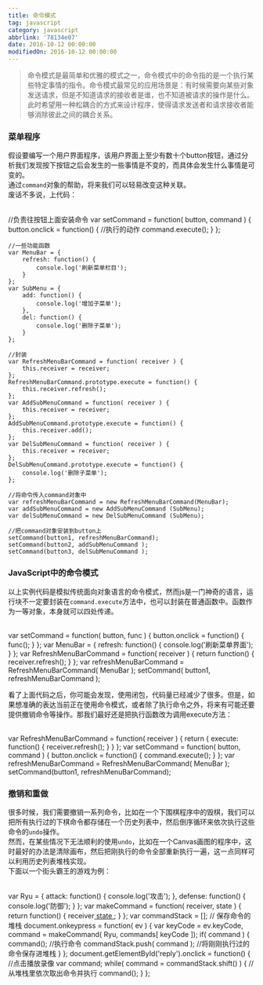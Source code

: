 ```yaml
---
title: 命令模式
tag: javascript
category: javascript
abbrlink: '78134e07'
date: 2016-10-12 00:00:00
modifiedOn: 2016-10-12 00:00:00
---
```


> 命令模式是最简单和优雅的模式之一，命令模式中的命令指的是一个执行某些特定事情的指令。命令模式最常见的应用场景是：有时候需要向某些对象发送请求，但是不知道请求的接收者是谁，也不知道被请求的操作是什么。此时希望用一种松耦合的方式来设计程序，使得请求发送者和请求接收者能够消除彼此之间的耦合关系。

<!-- more -->

### 菜单程序

假设要编写一个用户界面程序，该用户界面上至少有数十个button按钮，通过分析我们发现按下按钮之后会发生的一些事情是不变的，而具体会发生什么事情是可变的。  
通过`command`对象的帮助，将来我们可以轻易改变这种关联。  
废话不多说，上代码：


​    
    //负责往按钮上面安装命令
    var setCommand = function( button, command ) {
        button.onclick = function() { //执行的动作
            command.execute();
        }
    };
    
    //一些功能函数
    var MenuBar = {
        refresh: function() {
            console.log('刷新菜单栏目');
        }
    };
    var SubMenu = {
        add: function() {
            console.log('增加子菜单');
        },
        del: function() {
            console.log('删除子菜单');
        }
    };
    
    //封装
    var RefreshMenuBarCommand = function( receiver ) {
        this.receiver = receiver;
    };
    RefreshMenuBarCommand.prototype.execute = function() {
        this.receiver.refresh();
    };
    var AddSubMenuCommand = function( receiver ) {
        this.receiver = receiver;
    };
    AddSubMenuCommand.prototype.execute = function() {
        this.receiver.add();
    };
    var DelSubMenuCommand = function( receiver ) {
        this.receiver = receiver;
    };
    DelSubMenuCommand.prototype.execute = function() {
        console.log('删除子菜单');
    };
    
    //将命令传入command对象中
    var refreshMenuBarCommand = new RefreshMenuBarCommand(MenuBar);
    var addSubMenuCommand = new AddSubMenuCommand (SubMenu);
    var delSubMenuCommand = new DelSubMenuCommand (SubMenu);
    
    //把command对象安装到button上
    setCommand(button1, refreshMenuBarCommand);
    setCommand(button2, addSubMenuCommand );
    setCommand(button3, delSubMenuCommand );

### JavaScript中的命令模式

以上实例代码是模拟传统面向对象语言的命令模式，然而js是一门神奇的语言，运行块不一定要封装在`command.execute`方法中，也可以封装在普通函数中。函数作为一等对象，本身就可以四处传递。


​    
    var setCommand = function( button, func ) {
        button.onclick = function() {
            func();
        }
    };
    var MenuBar = {
        refresh: function() {
            console.log('刷新菜单界面');
        }
    };
    var RefreshMenuBarCommand = function( receiver ) {
        return function() {
            receiver.refresh();
        }
    };
    var refreshMenuBarCommand = RefreshMenuBarCommand( MenuBar );
    setCommand( button1, refreshMenuBarCommand );

看了上面代码之后，你可能会发现，使用闭包，代码量已经减少了很多。但是，如果想准确的表达当前正在使用命令模式，或者除了执行命令之外，将来有可能还要提供撤销命令等操作。那我们最好还是把执行函数改为调用execute方法：


​    
    var RefreshMenuBarCommand = function( receiver ) {
        return {
            execute: function() {
                receiver.refresh();
            }
        }
    };
    var setCommand = function( button, command ) {
        button.onclick = function() {
            command.execute();
        }
    };
    var refreshMenuBarCommand = RefreshMenuBarCommand( MenuBar );
    setCommand(button1, refreshMenuBarCommand);

### 撤销和重做

很多时候，我们需要撤销一系列命令，比如在一个下围棋程序中的毁棋，我们可以把所有执行过的下棋命令都存储在一个历史列表中，然后倒序循环来依次执行这些命令的`undo`操作。  
然而，在某些情况下无法顺利的使用`undo`，比如在一个Canvas画图的程序中，这时最好的办法是清除画布，然后把刚执行的命令全部重新执行一遍，这一点同样可以利用历史列表堆栈实现。  
下面以一个街头霸王的游戏为例：


​    
    var Ryu = {
        attack: function() {
            console.log('攻击');
        },
        defense: function() {
            console.log('防御');
        }
    };
    var makeCommand = function( receiver, state ) {
        return function() {
            receiver[ state ]();
        }
    };
    var commandStack = []; // 保存命令的堆栈
    document.onkeypress = function( ev ) {
        var keyCode = ev.keyCode,
            command = makeCommand( Ryu, commands[ keyCode ]);
        if( command ) {
            command(); //执行命令
            commandStack.push( command ); //将刚刚执行过的命令保存进堆栈
        }
    };
    document.getElementById('reply').onclick = function() { //点击播放录像
        var command;
        while( command = commandStack.shift() ) { //从堆栈里依次取出命令并执行
            command();
        }
    };

